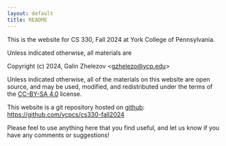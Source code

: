 ```yaml
---
layout: default
title: README
---
```


This is the website for CS 330, Fall 2024 at York College of Pennsylvania.

Unless indicated otherwise, all materials are

Copyright (c) 2024, Galin Zhelezov &lt;<gzhelezo@ycp.edu>&gt;

Unless indicated otherwise, all of the materials on this website
are open source, and may be used, modified, and redistributed
under the terms of the [CC-BY-SA 4.0](http://creativecommons.org/licenses/by-sa/4.0/) license.

This website is a git repository hosted on [github](https://github.com): <https://github.com/ycpcs/cs330-fall2024>

Please feel to use anything here that you find useful,
and let us know if you have any comments or suggestions!
